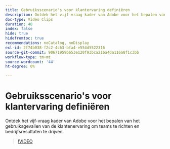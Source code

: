 ```yaml
---
title: Gebruiksscenario's voor klantervaring definiëren
description: Ontdek het vijf-vraag kader van Adobe voor het bepalen van het gebruiksgevallen van de klantenervaring om teams te richten en bedrijfsresultaten te drijven.
doc-type: Video Clips
duration: 48
index: false
hide: true
hidefromtoc: true
recommendations: noCatalog, noDisplay
exl-id: 2f74b038-f2c2-4c63-bfa4-e554d5522316
source-git-commit: 90671959b653e120f93bca216a4da116a8f1c3bb
workflow-type: tm+mt
source-wordcount: '44'
ht-degree: 0%

---
```


# Gebruiksscenario&#39;s voor klantervaring definiëren

Ontdek het vijf-vraag kader van Adobe voor het bepalen van het gebruiksgevallen van de klantenervaring om teams te richten en bedrijfsresultaten te drijven.

<!-- 85_S651_3442537_47_defining-customer-experience-use-cases -->
>[!VIDEO](https://video.tv.adobe.com/v/3459786/?learn=on&enablevpops=true&captions=dut)
